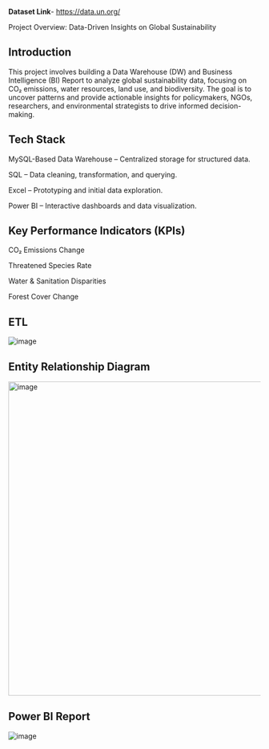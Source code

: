 **Dataset Link**- https://data.un.org/

Project Overview: Data-Driven Insights on Global Sustainability

**Introduction**
------------------------------------------------------------------------------------------------------
This project involves building a Data Warehouse (DW) and Business Intelligence (BI) Report to analyze global sustainability data, focusing on CO₂ emissions, water resources, land use, and biodiversity. The goal is to uncover patterns and provide actionable insights for policymakers, NGOs, researchers, and environmental strategists to drive informed decision-making.

**Tech Stack**
----------------------------------------------------------------------------------------------------
MySQL-Based Data Warehouse – Centralized storage for structured data.

SQL – Data cleaning, transformation, and querying.

Excel – Prototyping and initial data exploration.

Power BI – Interactive dashboards and data visualization.

**Key Performance Indicators (KPIs)**
--------------------------------------------------------------------------------------------------------------
CO₂ Emissions Change

Threatened Species Rate

Water & Sanitation Disparities

Forest Cover Change

**ETL**
-----------------------------------------------------------------------------------------------------------------
![image](https://github.com/user-attachments/assets/ec07a3f3-8e1c-4dd5-b2a2-56924e61ad13)

**Entity Relationship Diagram**
------------------------------------------------------------------------------------------------------------------
<img width="626" alt="image" src="https://github.com/user-attachments/assets/0e33d437-d9b3-481c-ba4e-d9d0d256b983" />


**Power BI Report**
------------------------------------------------------------------------------------------------------------------
![image](https://github.com/user-attachments/assets/f52bec26-63a1-408c-aabe-d75bdf4d36f7)
